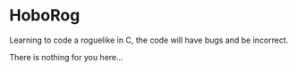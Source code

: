 # HoboRog

Learning to code a roguelike in C, the code will have bugs and be incorrect.

There is nothing for you here...
